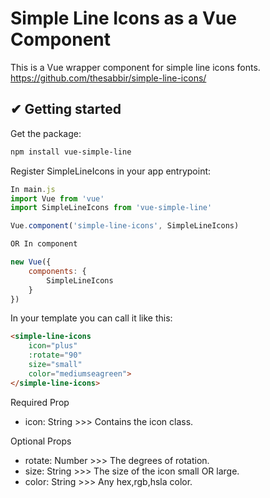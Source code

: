 # Simple Line Icons as a Vue Component
This is a Vue wrapper component for simple line icons fonts.
https://github.com/thesabbir/simple-line-icons/


## ✔ Getting started

Get the package:
```bash
npm install vue-simple-line
```

Register SimpleLineIcons in your app entrypoint:
```js
In main.js
import Vue from 'vue'
import SimpleLineIcons from 'vue-simple-line'

Vue.component('simple-line-icons', SimpleLineIcons)

OR In component

new Vue({
    components: {
        SimpleLineIcons
    }
})
```

In your template you can call it like this:

```html
<simple-line-icons
	icon="plus"
	:rotate="90"
	size="small"
	color="mediumseagreen">
</simple-line-icons>
```

Required Prop
- icon: String >>> Contains the icon class.

Optional Props
- rotate: Number >>> The degrees of rotation.
- size: String >>> The size of the icon small OR large.
- color: String >>> Any hex,rgb,hsla color.

